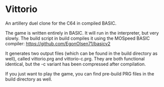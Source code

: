 # Vittorio
An artillery duel clone for the C64 in compiled BASIC. 

The game is written entirely in BASIC. It will run in the interpreter, but very slowly. The build script in build compiles it using the MOSpeed BASIC compiler: https://github.com/EgonOlsen71/basicv2

It generates two output files (which can be found in the build directory as well), called vittorio.prg and vittorio-c.prg. They are both functional identical, but the -c variant has been compressed after compilation.

If you just want to play the game, you can find pre-build PRG files in the build directory as well.

